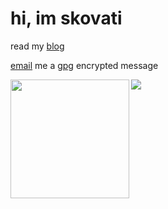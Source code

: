 # hi, im skovati
read my [blog](https://skovati.dev)

[email](mailto:skovati@protonmail.com) me a [gpg](https://gpg.skovati.dev) encrypted message

<div>
  <img height="190" align="left" src="https://github-readme-stats.vercel.app/api?username=skovati&count_private=true&include_all_commits=true&theme=gruvbox" />
  <img src="https://github-readme-stats.vercel.app/api/top-langs/?username=skovati&layout=compact&langs_count=8&theme=gruvbox&hide=objective-c,roff,Makefile&exclude_repo=website" />
</div>
